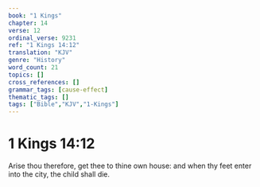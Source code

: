```yaml
---
book: "1 Kings"
chapter: 14
verse: 12
ordinal_verse: 9231
ref: "1 Kings 14:12"
translation: "KJV"
genre: "History"
word_count: 21
topics: []
cross_references: []
grammar_tags: [cause-effect]
thematic_tags: []
tags: ["Bible","KJV","1-Kings"]
---
```


# 1 Kings 14:12

Arise thou therefore, get thee to thine own house: and when thy feet enter into the city, the child shall die.
